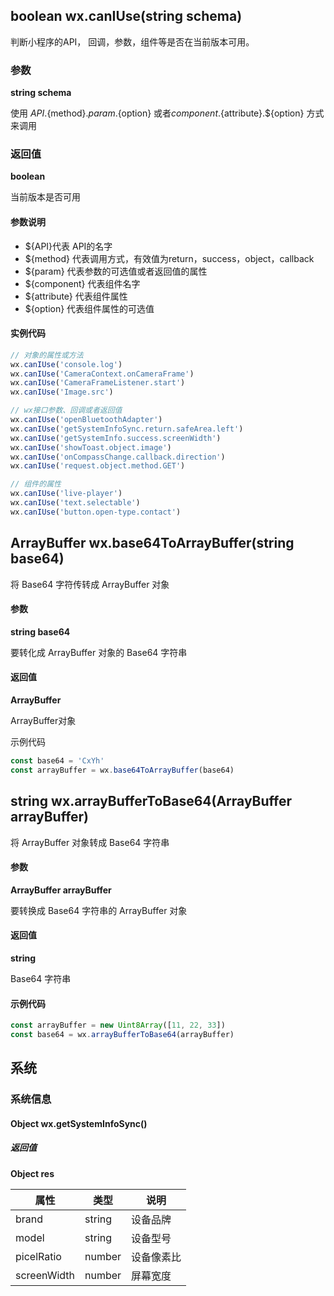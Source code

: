 ## boolean wx.canIUse(string schema)

判断小程序的API， 回调，参数，组件等是否在当前版本可用。

### 参数

**string schema**

使用 ${API}.${method}.${param}.${option} 或者${component}.${attribute}.${option} 方式来调用

### 返回值

**boolean**

当前版本是否可用

#### 参数说明

* ${API}代表 API的名字
* ${method} 代表调用方式，有效值为return，success，object，callback
* ${param} 代表参数的可选值或者返回值的属性
* ${component} 代表组件名字
* ${attribute} 代表组件属性
* ${option} 代表组件属性的可选值

#### 实例代码

```javascript
// 对象的属性或方法
wx.canIUse('console.log')
wx.canIUse('CameraContext.onCameraFrame')
wx.canIUse('CameraFrameListener.start')
wx.canIUse('Image.src')

// wx接口参数、回调或者返回值
wx.canIUse('openBluetoothAdapter')
wx.canIUse('getSystemInfoSync.return.safeArea.left')
wx.canIUse('getSystemInfo.success.screenWidth')
wx.canIUse('showToast.object.image')
wx.canIUse('onCompassChange.callback.direction')
wx.canIUse('request.object.method.GET')

// 组件的属性
wx.canIUse('live-player')
wx.canIUse('text.selectable')
wx.canIUse('button.open-type.contact')
```

## ArrayBuffer wx.base64ToArrayBuffer(string base64)

将 Base64 字符传转成 ArrayBuffer 对象

#### 参数

**string base64**

要转化成 ArrayBuffer 对象的 Base64 字符串

#### 返回值

**ArrayBuffer**

ArrayBuffer对象

示例代码

```javascript
const base64 = 'CxYh'
const arrayBuffer = wx.base64ToArrayBuffer(base64)
```

## string wx.arrayBufferToBase64(ArrayBuffer arrayBuffer)

将 ArrayBuffer 对象转成 Base64 字符串

#### 参数

**ArrayBuffer arrayBuffer**

要转换成 Base64 字符串的 ArrayBuffer 对象

#### 返回值

**string**

Base64 字符串

#### 示例代码

```javascript
const arrayBuffer = new Uint8Array([11, 22, 33])
const base64 = wx.arrayBufferToBase64(arrayBuffer)
```

## 系统

### 系统信息

#### Object wx.getSystemInfoSync()

##### 返回值

**Object res**

| 属性        | 类型   | 说明       |
| ----------- | ------ | ---------- |
| brand       | string | 设备品牌   |
| model       | string | 设备型号   |
| picelRatio  | number | 设备像素比 |
| screenWidth | number | 屏幕宽度   |

